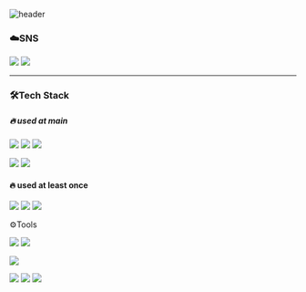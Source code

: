 
![header](https://capsule-render.vercel.app/api?type=waving&color=gradient&customColorList=8&height=100&section=header)


### ☁️SNS     
          
            
               

<a href="https://daz-tlog.tistory.com/" target="_blank"><img src="https://img.shields.io/badge/Blog-000000?style=for-the-badge&logo=tistory&logoColor=ffffff"/></a>
<a href="mailto:kimminkyeong0418@gmail.com" target="_blank"><img src="https://img.shields.io/badge/mail to me-EA4335?style=for-the-badge&logo=Gmail&logoColor=ffffff"/></a>    



-----    

### 🛠️**Tech Stack**


##### 🔥 used at main

<img src="https://img.shields.io/badge/spring-6DB33F?style=for-the-badge&logo=spring&logoColor=ffffff">  <img src="https://img.shields.io/badge/springboot-6DB33F?style=for-the-badge&logo=springboot&logoColor=ffffff">  <img src="https://img.shields.io/badge/java-007396?style=for-the-badge&logo=&logoColor=ffffff">    

<img src="https://img.shields.io/badge/oracle-F80000?style=for-the-badge&logo=oracle&logoColor=ffffff">   

<img src="https://img.shields.io/badge/maven-C71A36?style=for-the-badge&logo=apachemaven&logoColor=ffffff">

#### 🔥 used at least once
<img src="https://img.shields.io/badge/python-3776AB?style=for-the-badge&logo=python&logoColor=ffffff"> <img src="https://img.shields.io/badge/django-092E20?style=for-the-badge&logo=django&logoColor=ffffff">
<img src="https://img.shields.io/badge/C++-00599C?style=for-the-badge&logo=cplusplus&logoColor=ffffff">




⚙️Tools

<img src="https://img.shields.io/badge/ij-000000?style=for-the-badge&logo=intellijidea&logoColor=ffffff">  <img src="https://img.shields.io/badge/pc-000000?style=for-the-badge&logo=pycharm&logoColor=ffffff">

<img src="https://img.shields.io/badge/git kraken-000000?style=for-the-badge&logo=gitkraken&logoColor=ffffff">

<img src="https://img.shields.io/badge/git-000000?style=for-the-badge&logo=git&logoColor=ffffff">  <img src="https://img.shields.io/badge/github-000000?style=for-the-badge&logo=github&logoColor=ffffff">  <img src="https://img.shields.io/badge/gitlab-000000?style=for-the-badge&logo=gitlab&logoColor=ffffff">



[//]: # (https://www.emojicopy.com/)
